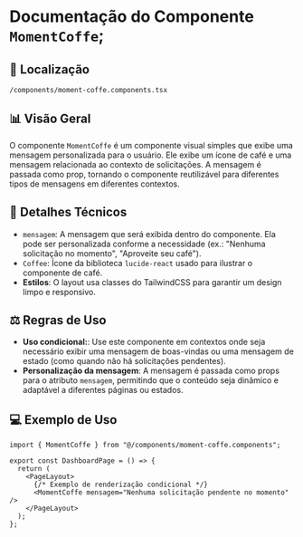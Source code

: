 # Documentação do Componente `MomentCoffe`;

## 📁 Localização

`/components/moment-coffe.components.tsx`

## 📊 Visão Geral

O componente `MomentCoffe` é um componente visual simples que exibe uma mensagem personalizada para o usuário. Ele exibe um ícone de café e uma mensagem relacionada ao contexto de solicitações. A mensagem é passada como prop, tornando o componente reutilizável para diferentes tipos de mensagens em diferentes contextos.

## 🔎 Detalhes Técnicos

- `mensagem`: A mensagem que será exibida dentro do componente. Ela pode ser personalizada conforme a necessidade (ex.: "Nenhuma solicitação no momento", "Aproveite seu café").
- `Coffee`: Ícone da biblioteca `lucide-react` usado para ilustrar o componente de café.
- **Estilos**: O layout usa classes do TailwindCSS para garantir um design limpo e responsivo.

## ⚖️ Regras de Uso

- **Uso condicional:**: Use este componente em contextos onde seja necessário exibir uma mensagem de boas-vindas ou uma mensagem de estado (como quando não há solicitações pendentes).
- **Personalização da mensagem**: A mensagem é passada como props para o atributo `mensagem`, permitindo que o conteúdo seja dinâmico e adaptável a diferentes páginas ou estados.

## 💻 Exemplo de Uso

```tsx
import { MomentCoffe } from "@/components/moment-coffe.components";

export const DashboardPage = () => {
  return (
    <PageLayout>
      {/* Exemplo de renderização condicional */}
      <MomentCoffe mensagem="Nenhuma solicitação pendente no momento" />
    </PageLayout>
  );
};


```